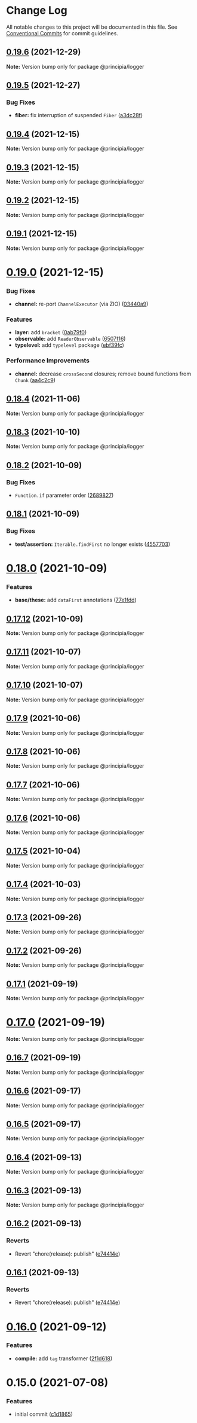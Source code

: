 # Change Log

All notable changes to this project will be documented in this file.
See [Conventional Commits](https://conventionalcommits.org) for commit guidelines.

## [0.19.6](https://github.com/0x706b/principia.ts/compare/@principia/logger@0.19.5...@principia/logger@0.19.6) (2021-12-29)

**Note:** Version bump only for package @principia/logger





## [0.19.5](https://github.com/0x706b/principia.ts/compare/@principia/logger@0.19.4...@principia/logger@0.19.5) (2021-12-27)


### Bug Fixes

* **fiber:** fix interruption of suspended `Fiber` ([a3dc28f](https://github.com/0x706b/principia.ts/commit/a3dc28f345b81c68869fff8b2c36ab41113d5254))





## [0.19.4](https://github.com/0x706b/principia.ts/compare/@principia/logger@0.19.3...@principia/logger@0.19.4) (2021-12-15)

**Note:** Version bump only for package @principia/logger





## [0.19.3](https://github.com/0x706b/principia.ts/compare/@principia/logger@0.19.1...@principia/logger@0.19.3) (2021-12-15)

**Note:** Version bump only for package @principia/logger





## [0.19.2](https://github.com/0x706b/principia.ts/compare/@principia/logger@0.19.1...@principia/logger@0.19.2) (2021-12-15)

**Note:** Version bump only for package @principia/logger





## [0.19.1](https://github.com/0x706b/principia.ts/compare/@principia/logger@0.19.0...@principia/logger@0.19.1) (2021-12-15)

**Note:** Version bump only for package @principia/logger





# [0.19.0](https://github.com/0x706b/principia.ts/compare/@principia/logger@0.18.4...@principia/logger@0.19.0) (2021-12-15)


### Bug Fixes

* **channel:** re-port `ChannelExecutor` (via ZIO) ([03440a9](https://github.com/0x706b/principia.ts/commit/03440a9b0fd0f7984738893ea18710593cf30239))


### Features

* **layer:** add `bracket` ([0ab79f0](https://github.com/0x706b/principia.ts/commit/0ab79f0dabc349fcaf51e4060d08b59dcb1aee37))
* **observable:** add `ReaderObservable` ([6507f16](https://github.com/0x706b/principia.ts/commit/6507f165e61530d79589e5e1f2f8712126ac0f60))
* **typelevel:** add `typelevel` package ([ebf39fc](https://github.com/0x706b/principia.ts/commit/ebf39fc0fe9decdd06dbbf33add0e532cdeccb2d))


### Performance Improvements

* **channel:** decrease `crossSecond` closures; remove bound functions from `Chunk` ([aa4c2c9](https://github.com/0x706b/principia.ts/commit/aa4c2c98a74b84854cb159804a16bd58dacb5fdb))





## [0.18.4](https://github.com/0x706b/principia.ts/compare/@principia/logger@0.18.3...@principia/logger@0.18.4) (2021-11-06)

**Note:** Version bump only for package @principia/logger





## [0.18.3](https://github.com/0x706b/principia.ts/compare/@principia/logger@0.18.2...@principia/logger@0.18.3) (2021-10-10)

**Note:** Version bump only for package @principia/logger





## [0.18.2](https://github.com/0x706b/principia.ts/compare/@principia/logger@0.18.1...@principia/logger@0.18.2) (2021-10-09)


### Bug Fixes

* `Function.if` parameter order ([2689827](https://github.com/0x706b/principia.ts/commit/2689827e45e3cb1a15d7fe16e6553c756a0c53fe))





## [0.18.1](https://github.com/0x706b/principia.ts/compare/@principia/logger@0.18.0...@principia/logger@0.18.1) (2021-10-09)


### Bug Fixes

* **test/assertion:** `Iterable.findFirst` no longer exists ([4557703](https://github.com/0x706b/principia.ts/commit/45577031d470df43abb922081e805458e1f97544))





# [0.18.0](https://github.com/0x706b/principia.ts/compare/@principia/logger@0.17.12...@principia/logger@0.18.0) (2021-10-09)


### Features

* **base/these:** add `dataFirst` annotations ([77e1fdd](https://github.com/0x706b/principia.ts/commit/77e1fdda4d4d4e7a2542bde78655589597441d50))





## [0.17.12](https://github.com/0x706b/principia.ts/compare/@principia/logger@0.17.11...@principia/logger@0.17.12) (2021-10-09)

**Note:** Version bump only for package @principia/logger





## [0.17.11](https://github.com/0x706b/principia.ts/compare/@principia/logger@0.17.10...@principia/logger@0.17.11) (2021-10-07)

**Note:** Version bump only for package @principia/logger





## [0.17.10](https://github.com/0x706b/principia.ts/compare/@principia/logger@0.17.9...@principia/logger@0.17.10) (2021-10-07)

**Note:** Version bump only for package @principia/logger





## [0.17.9](https://github.com/0x706b/principia.ts/compare/@principia/logger@0.17.8...@principia/logger@0.17.9) (2021-10-06)

**Note:** Version bump only for package @principia/logger





## [0.17.8](https://github.com/0x706b/principia.ts/compare/@principia/logger@0.17.7...@principia/logger@0.17.8) (2021-10-06)

**Note:** Version bump only for package @principia/logger





## [0.17.7](https://github.com/0x706b/principia.ts/compare/@principia/logger@0.17.6...@principia/logger@0.17.7) (2021-10-06)

**Note:** Version bump only for package @principia/logger





## [0.17.6](https://github.com/0x706b/principia.ts/compare/@principia/logger@0.17.5...@principia/logger@0.17.6) (2021-10-06)

**Note:** Version bump only for package @principia/logger





## [0.17.5](https://github.com/0x706b/principia.ts/compare/@principia/logger@0.17.4...@principia/logger@0.17.5) (2021-10-04)

**Note:** Version bump only for package @principia/logger





## [0.17.4](https://github.com/0x706b/principia.ts/compare/@principia/logger@0.17.3...@principia/logger@0.17.4) (2021-10-03)

**Note:** Version bump only for package @principia/logger





## [0.17.3](https://github.com/0x706b/principia.ts/compare/@principia/logger@0.17.2...@principia/logger@0.17.3) (2021-09-26)

**Note:** Version bump only for package @principia/logger





## [0.17.2](https://github.com/0x706b/principia.ts/compare/@principia/logger@0.17.1...@principia/logger@0.17.2) (2021-09-26)

**Note:** Version bump only for package @principia/logger





## [0.17.1](https://github.com/0x706b/principia.ts/compare/@principia/logger@0.17.0...@principia/logger@0.17.1) (2021-09-19)

**Note:** Version bump only for package @principia/logger





# [0.17.0](https://github.com/0x706b/principia.ts/compare/@principia/logger@0.16.7...@principia/logger@0.17.0) (2021-09-19)

**Note:** Version bump only for package @principia/logger





## [0.16.7](https://github.com/0x706b/principia.ts/compare/@principia/logger@0.16.6...@principia/logger@0.16.7) (2021-09-19)

**Note:** Version bump only for package @principia/logger





## [0.16.6](https://github.com/0x706b/principia.ts/compare/@principia/logger@0.16.5...@principia/logger@0.16.6) (2021-09-17)

**Note:** Version bump only for package @principia/logger





## [0.16.5](https://github.com/0x706b/principia.ts/compare/@principia/logger@0.16.4...@principia/logger@0.16.5) (2021-09-17)

**Note:** Version bump only for package @principia/logger





## [0.16.4](https://github.com/0x706b/principia.ts/compare/@principia/logger@0.16.3...@principia/logger@0.16.4) (2021-09-13)

**Note:** Version bump only for package @principia/logger





## [0.16.3](https://github.com/0x706b/principia.ts/compare/@principia/logger@0.16.2...@principia/logger@0.16.3) (2021-09-13)

**Note:** Version bump only for package @principia/logger





## [0.16.2](https://github.com/0x706b/principia.ts/compare/@principia/logger@0.16.1...@principia/logger@0.16.2) (2021-09-13)


### Reverts

* Revert "chore(release): publish" ([e74414e](https://github.com/0x706b/principia.ts/commit/e74414effa51392092770ecd542b55608dbb1201))





## [0.16.1](https://github.com/0x706b/principia.ts/compare/@principia/logger@0.16.1...@principia/logger@0.16.1) (2021-09-13)


### Reverts

* Revert "chore(release): publish" ([e74414e](https://github.com/0x706b/principia.ts/commit/e74414effa51392092770ecd542b55608dbb1201))





# [0.16.0](https://github.com/0x706b/principia.ts/compare/@principia/logger@0.15.0...@principia/logger@0.16.0) (2021-09-12)


### Features

* **compile:** add `tag` transformer ([2f1d618](https://github.com/0x706b/principia.ts/commit/2f1d6186a69804b169d7dc2eb96346d612fd3582))





# 0.15.0 (2021-07-08)


### Features

* initial commit ([c1d1865](https://github.com/0x706b/principia.ts/commit/c1d1865d93b8c7762c4cdfa912360f467c0bae02))
